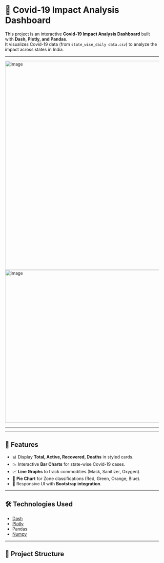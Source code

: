 # 🦠 Covid-19 Impact Analysis Dashboard

This project is an interactive **Covid-19 Impact Analysis Dashboard** built with **Dash, Plotly, and Pandas**.  
It visualizes Covid-19 data (from `state_wise_daily data.csv`) to analyze the impact across states in India.

---

<img width="1353" height="685" alt="image" src="https://github.com/user-attachments/assets/87597194-7618-4cbd-8295-f8d96e627c1b" />

<img width="1326" height="501" alt="image" src="https://github.com/user-attachments/assets/8fc71211-5f84-408a-9153-2a0f37664e54" />


---

---

## 🚀 Features
- 📊 Display **Total, Active, Recovered, Deaths** in styled cards.
- 📉 Interactive **Bar Charts** for state-wise Covid-19 cases.
- 📈 **Line Graphs** to track commodities (Mask, Sanitizer, Oxygen).
- 🥧 **Pie Chart** for Zone classifications (Red, Green, Orange, Blue).
- 🎨 Responsive UI with **Bootstrap integration**.

---

## 🛠️ Technologies Used
- [Dash](https://dash.plotly.com/)  
- [Plotly](https://plotly.com/python/)  
- [Pandas](https://pandas.pydata.org/)  
- [Numpy](https://numpy.org/)  

---

## 📂 Project Structure
